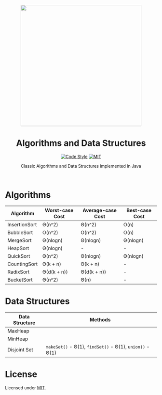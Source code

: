 <div align="center">
<img src="https://github.com/alexprut/Algo/raw/master/logo.png" width="400" height="auto"/>
<h1>Algorithms and Data Structures</h1>

[![Code Style](https://img.shields.io/badge/code%20style-google-green.svg?style=flat-square)](https://google.github.io/styleguide/cppguide.html)
[![MIT](https://img.shields.io/dub/l/vibe-d.svg)](https://github.com/alexprut/design-patterns-java/blob/master/LICENSE)
<p>Classic Algorithms and Data Structures implemented in Java</p>

</div>
<br />

Algorithms
==========

|Algorithm|Worst-case Cost|Average-case Cost|Best-case Cost|
|---|---|---|---|
|InsertionSort|Θ(n^2)|Θ(n^2)|O(n)|
|BubbleSort|O(n^2)|O(n^2)|O(n)|
|MergeSort|Θ(nlogn)|Θ(nlogn)|Θ(nlogn)|
|HeapSort|Θ(nlogn)|-|-|
|QuickSort|Θ(n^2)|Θ(nlogn)|Θ(nlogn)|
|CountingSort|Θ(k + n)|Θ(k + n)|-|
|RadixSort|Θ(d(k + n))|Θ(d(k + n))|-|
|BucketSort|Θ(n^2)|Θ(n)|-|

Data Structures
===============
|Data Structure|Methods|
|--------------|-------|
|MaxHeap||
|MinHeap||
|Disjoint Set|```makeSet()``` - Θ(1), ```findSet()``` - Θ(1), ```union()``` - Θ(1)|

License
=======
Licensed under [MIT](https://github.com/alexprut/Algo/blob/master/LICENSE).